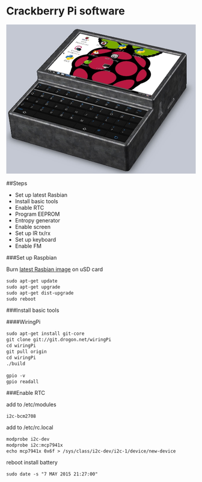 # Crackberry Pi software

![render](https://github.com/CrackberryPi/hardware/raw/master/images/cbpi.jpg "terrible render")

##Steps

* Set up latest Rasbian
* Install basic tools
* Enable RTC
* Program EEPROM
* Entropy generator
* Enable screen
* Set up IR tx/rx
* Set up keyboard
* Enable FM

###Set up Raspbian

Burn [latest Rasbian image](https://www.raspberrypi.org/downloads/) on uSD card

```
sudo apt-get update
sudo apt-get upgrade
sudo apt-get dist-upgrade
sudo reboot
```

###Install basic tools

####WiringPi
```
sudo apt-get install git-core
git clone git://git.drogon.net/wiringPi
cd wiringPi
git pull origin
cd wiringPi
./build

gpio -v
gpio readall
```

###Enable RTC

add to /etc/modules
```
i2c-bcm2708
```

add to /etc/rc.local
```
modprobe i2c-dev
modprobe i2c:mcp7941x
echo mcp7941x 0x6f > /sys/class/i2c-dev/i2c-1/device/new-device
```

reboot
install battery

```
sudo date -s "7 MAY 2015 21:27:00"
```